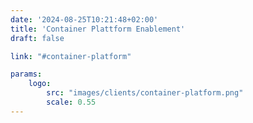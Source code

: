 ```yaml
---
date: '2024-08-25T10:21:48+02:00'
title: 'Container Plattform Enablement'
draft: false

link: "#container-platform"

params:
    logo:
        src: "images/clients/container-platform.png"
        scale: 0.55
---
```

